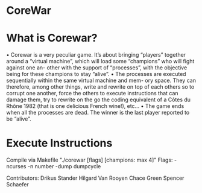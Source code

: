 # CoreWar
# What is Corewar?
• Corewar is a very peculiar game. It’s about bringing “players” together around a “virtual machine”, which will load some “champions” who will fight against one an- other with the support of “processes”, with the objective being for these champions to stay “alive”.
• The processes are executed sequentially within the same virtual machine and mem- ory space. They can therefore, among other things, write and rewrite on top of each others so to corrupt one another, force the others to execute instructions that can damage them, try to rewrite on the go the coding equivalent of a Côtes du Rhône 1982 (that is one delicious French wine!), etc...
• The game ends when all the processes are dead. The winner is the last player reported to be “alive”.

# Execute Instructions
Compile via Makefile
"./corewar [flags] [champions: max 4]"
Flags:
-ncurses
-n number
-dump dumpcycle

Contributors:
Drikus Stander
Hilgard Van Rooyen
Chace Green
Spencer Schaefer
